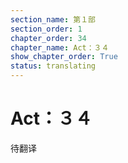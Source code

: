 ```yaml
---
section_name: 第１部
section_order: 1
chapter_order: 34
chapter_name: Act：３４
show_chapter_order: True
status: translating
---
```


# Act：３４
待翻译
